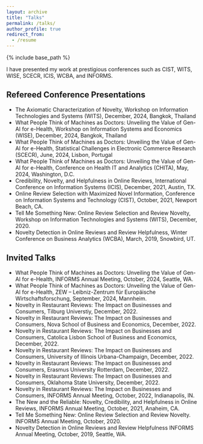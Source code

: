 ```yaml
---
layout: archive
title: "Talks"
permalink: /talks/
author_profile: true
redirect_from:
  - /resume
---
```


{% include base_path %}

I have presented my work at prestigious conferences such as CIST, WITS, WISE, SCECR, ICIS, WCBA, and INFORMS.

## Refereed Conference Presentations
* The Axiomatic Characterization of Novelty, Workshop on Information Technologies and Systems (WITS), December, 2024, Bangkok, Thailand
*	What People Think of Machines as Doctors: Unveiling the Value of Gen-AI for e-Health, Workshop on Information Systems and Economics (WISE), December, 2024, Bangkok, Thailand
* What People Think of Machines as Doctors: Unveiling the Value of Gen-AI for e-Health, Statistical Challenges in Electronic Commerce Research (SCECR), June, 2024, Lisbon, Portugal
* What People Think of Machines as Doctors: Unveiling the Value of Gen-AI for e-Health, Conference on Health IT and Analytics (CHITA), May, 2024, Washington, D.C.
* Credibility, Novelty, and Helpfulness in Online Reviews, International Conference on Information Systems (ICIS), December, 2021, Austin, TX.
* Online Review Selection with Maximized Novel Information, Conference on Information Systems and Technology (CIST), October, 2021, Newport Beach, CA.
* Tell Me Something New: Online Review Selection and Review Novelty, Workshop on Information Technologies and Systems (WITS), December, 2020.
* Novelty Detection in Online Reviews and Review Helpfulness, Winter Conference on Business Analytics (WCBA), March, 2019, Snowbird, UT.

## Invited Talks 
*  What People Think of Machines as Doctors: Unveiling the Value of Gen-AI for e-Health, INFORMS Annual Meeting, October, 2024, Seattle, WA.
*  What People Think of Machines as Doctors: Unveiling the Value of Gen-AI for e-Health, ZEW – Leibniz-Zentrum für Europäische Wirtschaftsforschung, September, 2024, Mannheim.
* Novelty in Restaurant Reviews: The Impact on Businesses and Consumers, Tilburg Universtiy, December, 2022.
* Novelty in Restaurant Reviews: The Impact on Businesses and Consumers, Nova School of Business and Economics, December, 2022.
* Novelty in Restaurant Reviews: The Impact on Businesses and Consumers, Catolica Lisbon School of Business and Economics, December, 2022.
* Novelty in Restaurant Reviews: The Impact on Businesses and Consumers, University of Illinois Urbana-Champaign, December, 2022.
* Novelty in Restaurant Reviews: The Impact on Businesses and Consumers, Erasmus University Rotterdam, December, 2022.
* Novelty in Restaurant Reviews: The Impact on Businesses and Consumers, Oklahoma State University, December, 2022.
* Novelty in Restaurant Reviews: The Impact on Businesses and Consumers, INFORMS Annual Meeting, October, 2022, Indianapolis, IN.
* The New and the Reliable: Novelty, Credibility, and Helpfulness in Online Reviews, INFORMS Annual Meeting, October, 2021, Anaheim, CA.
* Tell Me Something New: Online Review Selection and Review Novelty. INFORMS Annual Meeting, October, 2020.
* Novelty Detection in Online Reviews and Review Helpfulness INFORMS Annual Meeting, October, 2019, Seattle, WA.



